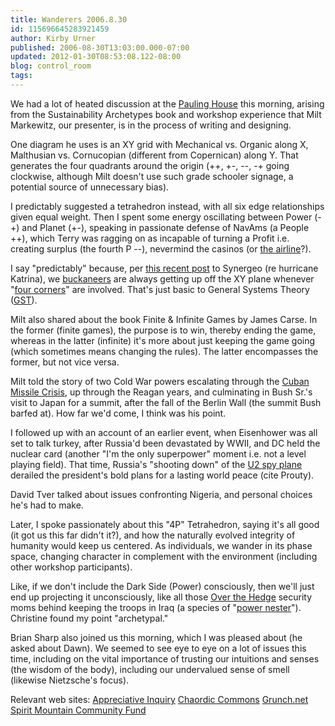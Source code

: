 ```yaml
---
title: Wanderers 2006.8.30
id: 115696645283921459
author: Kirby Urner
published: 2006-08-30T13:03:00.000-07:00
updated: 2012-01-30T08:53:08.122-08:00
blog: control_room
tags: 
---
```


We had a lot of heated discussion at the [Pauling House](http://mybizmo.blogspot.com/2006/08/linus-pauling-house.html) this morning, arising from the Sustainability Archetypes book and workshop experience that Milt Markewitz, our presenter, is in the process of writing and designing.

One diagram he uses is an XY grid with Mechanical vs. Organic along X, Malthusian vs. Cornucopian (different from Copernican) along Y.  That generates the four quadrants around the origin (++, +-, --, -+ going clockwise, although Milt doesn't use such grade schooler signage, a potential source of unnecessary bias).

I predictably suggested a tetrahedron instead, with all six edge relationships given equal weight.  Then I spent some energy oscillating between Power (-+)  and Planet (+-), speaking in passionate defense of NavAms (a People ++), which Terry was ragging on as incapable of turning a Profit i.e. creating surplus (the fourth P --), nevermind the casinos (or [the airline](http://mybizmo.blogspot.com/2006/07/more-bizmology.html)?).

I say "predictably" because, per [this recent post](http://groups.yahoo.com/group/synergeo/message/28680) to Synergeo (re hurricane Katrina), we [buckaneers](http://mybizmo.blogspot.com/2006/08/buckaneers.html) are always getting up off the XY plane whenever "[four corners](http://worldgame.blogspot.com/2006/08/street-corner-tetrahedron.html)" are involved.  That's just basic to General Systems Theory ([GST](http://www.grunch.net/synergetics/gst1.html)).

Milt also shared about the book Finite & Infinite Games by James Carse.  In the former (finite games), the purpose is to win, thereby ending the game, whereas in the latter (infinite) it's more about just keeping the game going (which sometimes means changing the rules).  The latter encompasses the former, but not vice versa.

Milt told the story of two Cold War powers escalating through the [Cuban Missile Crisis](http://mybizmo.blogspot.com/2006/08/blaming-castro.html), up through the Reagan years, and culminating in Bush Sr.'s visit to Japan for a summit, after the fall of the Berlin Wall (the summit Bush barfed at).  How far we'd come, I think was his point.

I followed up with an account of an earlier event, when Eisenhower was all set to talk turkey, after Russia'd been devastated by WWII, and DC held the nuclear card (another "I'm the only superpower" moment i.e. not a level playing field).  That time, Russia's "shooting down" of the [U2 spy plane](http://worldgame.blogspot.com/2009/02/u2.html) derailed the president's bold plans for a lasting world peace (cite Prouty).

David Tver talked about issues confronting Nigeria, and personal choices he's had to make.

Later, I spoke passionately about this "4P" Tetrahedron, saying it's all good (it got us this far didn't it?), and how the naturally evolved integrity of humanity would keep us centered.  As individuals, we wander in its phase space, changing character in complement with the environment (including other workshop participants).

Like, if we don't include the Dark Side (Power) consciously, then we'll just end up projecting it unconsciously, like all those [Over the Hedge](http://mybizmo.blogspot.com/2006/05/over-hedge-movie-review.html) security moms behind keeping the troops in Iraq (a species of "[power nester](http://worldgame.blogspot.com/2005/10/market-research.html)").  Christine found my point "archetypal."

Brian Sharp also joined us this morning, which I was pleased about (he asked about Dawn).  We seemed to see eye to eye on a lot of issues this time, including on the vital importance of trusting our intuitions and senses (the wisdom of the body), including our undervalued sense of smell (likewise Nietzsche's focus).

Relevant web sites:
[Appreciative Inquiry](http://appreciativeinquiry.org/)
[Chaordic Commons](http://www.chaordic.org/)
[Grunch.net](http://www.grunch.net/)
[Spirit Mountain Community Fund](http://www.thecommunityfund.com/)
